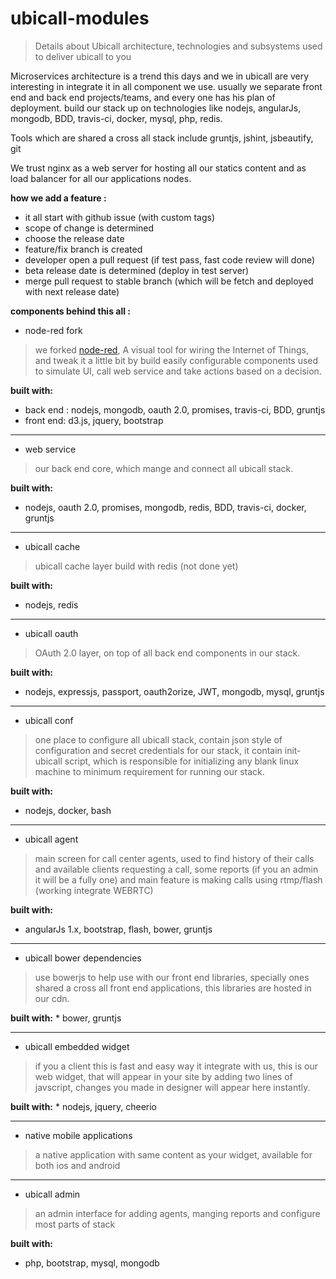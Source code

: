 # ubicall-modules
> Details about Ubicall architecture, technologies and subsystems used to deliver ubicall to you

Microservices architecture is a trend this days and we in ubicall are very interesting in integrate it in all component we use. usually we separate front end and back end projects/teams, and every one has his plan of deployment.
build our stack up on technologies like nodejs, angularJs, mongodb, BDD, travis-ci, docker, mysql, php, redis.

Tools which are shared a cross all stack include gruntjs, jshint, jsbeautify, git

We trust nginx as a web server for hosting all our statics content and as load balancer for all our applications nodes.

**how we add a feature :**
 * it all start with github issue (with custom tags)
 * scope of change is determined
 * choose the release date
 * feature/fix branch is created
 * developer open a pull request (if test pass, fast code review will done)
 * beta release date is determined (deploy in test server)
 * merge pull request to stable branch (which will be fetch and deployed with next release date)
 
**components behind this all :**
 * node-red fork
  > we forked [node-red](https://github.com/Ubicall/node-red), A visual tool for wiring the Internet of Things, and tweak it a little bit by build easily configurable components used to simulate UI, call web service and take actions based on a decision.
  
  **built with:**
   * back end : nodejs, mongodb, oauth 2.0, promises, travis-ci, BDD, gruntjs
   * front end: d3.js, jquery, bootstrap

---

 * web service
  > our back end core, which mange and connect all ubicall stack.
  
  **built with:**
   * nodejs, oauth 2.0, promises, mongodb, redis, BDD, travis-ci, docker, gruntjs

---
 
 * ubicall cache
  > ubicall cache layer build with redis (not done yet)
  
  **built with:**
   * nodejs, redis
   
---

 * ubicall oauth
  > OAuth 2.0 layer, on top of all back end components in our stack.
  
  **built with:**
   * nodejs, expressjs, passport, oauth2orize, JWT, mongodb, mysql, gruntjs

---   

 * ubicall conf
  > one place to configure all ubicall stack, contain json style of configuration and secret credentials for our stack, it contain init-ubicall script, which is responsible for initializing any blank linux machine to minimum requirement for running our stack.
  
  **built with:**
   * nodejs, docker, bash
   
---

 * ubicall agent
  > main screen for call center agents, used to find history of their calls and available clients requesting a call, some reports (if you an admin it will be a fully one) and main feature is making calls using rtmp/flash (working integrate WEBRTC)
  
  **built with:**
   * angularJs 1.x, bootstrap, flash, bower, gruntjs
   
---

  * ubicall bower dependencies
   > use bowerjs to help use with our front end libraries, specially ones shared a cross all front end applications, this libraries are hosted in our cdn.
   
   **built with:**
    * bower, gruntjs
    
---  

  * ubicall embedded widget
   > if you a client this is fast and easy way it integrate with us, this is our web widget, that will appear in your site by adding two lines of javscript, changes you made in designer will appear here instantly.
   
   **built with:**
    * nodejs, jquery, cheerio
    
---

  * native mobile applications
  
   > a native application with same content as your widget, available for both ios and android
  
---
 
 
 * ubicall admin
  > an admin interface for adding agents, manging reports and configure most parts of stack
  
  **built with:**
   * php, bootstrap, mysql, mongodb
  
